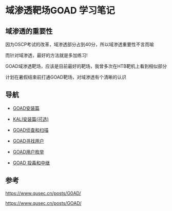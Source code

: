 # 域渗透靶场GOAD 学习笔记

## 域渗透的重要性

因为OSCP考试的改革，域渗透部分占到40分，所以域渗透重要性不言而喻

而针对域渗透，最好的方法就是多加练习!

GOAD域渗透靶场，应该是目前最好的靶场，我曾多次在HTB靶机上看到相似部分

计划在暑假结束前打通GOAD靶场，对域渗透有个清晰的认识

## 导航

* [GOAD安装篇](https://github.com/N1etzsche0/GOAD/blob/main/GOAD-Part1-Install/GOAD-Install.md)

* [KALI安装篇(可选)](https://github.com/N1etzsche0/GOAD/blob/main/GOAD-Part1-Install/KALI-Install.md)

* [GOAD侦查和扫描](https://github.com/N1etzsche0/GOAD/blob/main/GOAD-Part2-Scan/GOAD-Scan.md)

* [GOAD寻找用户](https://github.com/N1etzsche0/GOAD/blob/main/GOAD-Part3-Find-User/GOAD-Find-User.md)

* [GOAD用户枚举](https://github.com/N1etzsche0/GOAD/blob/main/GOAD-Part4-Enumeration-User/GOAD-Enumeration-User.md)

* [GOAD 投毒和中继](https://github.com/N1etzsche0/GOAD/blob/main/GOAD-Part5-Poison-And-Relay/GOAD-Part5-Poison-And-Relay.md)

## 参考

<https://www.qusec.cn/posts/G0AD/>

<https://www.qusec.cn/posts/GOAD/>
